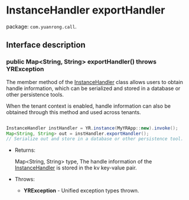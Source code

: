 # InstanceHandler exportHandler

package: `com.yuanrong.call`.

## Interface description

### public Map<String, String> exportHandler() throws YRException

The member method of the [InstanceHandler](InstanceHandler.md) class allows users to obtain handle information, which can be serialized and stored in a database or other persistence tools.

When the tenant context is enabled, handle information can also be obtained through this method and used across tenants.

```java

InstanceHandler instHandler = YR.instance(MyYRApp::new).invoke();
Map<String, String> out = instHandler.exportHandler();
// Serialize out and store in a database or other persistence tool.
```

- Returns:

    Map<String, String> type, The handle information of the [InstanceHandler](InstanceHandler.md) is stored in the kv key-value pair.

- Throws:

   - **YRException** - Unified exception types thrown.